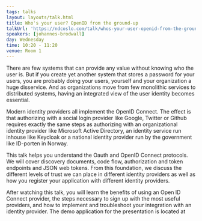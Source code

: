 ```yaml
---
tags: talks
layout: layouts/talk.html
title: Who's your user? OpenID from the ground-up
talkUrl: 'https://ndcoslo.com/talk/whos-your-user-openid-from-the-ground-up/'
speakers: [johannes-brodwall]
day: Wednesday
time: 10:20 - 11:20
venue: Room 1
---
```

There are few systems that can provide any value without knowing who the user is. But if you create yet another system that stores a password for your users, you are probably doing your users, yourself and your organization a huge disservice. And as organizations move from few monolithic services to distributed systems, having an integrated view of the user identity becomes essential.

Modern identity providers all implement the OpenID Connect. The effect is that authorizing with a social login provider like Google, Twitter or Github requires exactly the same steps as authorizing with an organizational identity provider like Microsoft Active Directory, an identity service run inhouse like Keycloak or a national identity provider run by the government like ID-porten in Norway.

This talk helps you understand the Oauth and OpenID Connect protocols. We will cover discovery documents, code flow, authorization and token endpoints and JSON web tokens. From this foundation, we discuss the different levels of trust we can place in different identity providers as well as how you register your application with different identity providers.

After watching this talk, you will learn the benefits of using an Open ID Connect provider, the steps necessary to sign up with the most useful providers, and how to implement and troubleshoot your integration with an identity provider. The demo application for the presentation is located at 